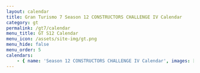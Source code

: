 ```yaml
---
layout: calendar
title: Gran Turismo 7 Season 12 CONSTRUCTORS CHALLENGE IV Calendar
category: gt
permalink: /gt7/calendar
menu_title: GT S12 Calendar
menu_icon: /assets/site-img/gt.png
menu_hide: false
menu_order: 5
calendars:
    - { name: 'Season 12 CONSTRUCTORS CHALLENGE IV Calendar', images: ['/assets/site-img/PSGL_CC4_Calendar.png'], width: 1366, height: 768 }
---
```


